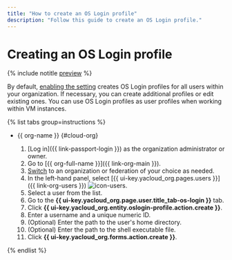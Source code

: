 ```yaml
---
title: "How to create an OS Login profile"
description: "Follow this guide to create an OS Login profile."
---
```


# Creating an OS Login profile

{% include notitle [preview](../../_includes/note-preview-by-request.md) %}

By default, [enabling the setting](./os-login-access.md) creates OS Login profiles for all users within your organization. If necessary, you can create additional profiles or edit existing ones. You can use OS Login profiles as user profiles when working within VM instances.

{% list tabs group=instructions %}

- {{ org-name }} {#cloud-org}

  1. [Log in]({{ link-passport-login }}) as the organization administrator or owner.
  1. Go to [{{ org-full-name }}]({{ link-org-main }}).
  1. [Switch](./manage-organizations.md#switch-to-another-org) to an organization or federation of your choice as needed.
  1. In the left-hand panel, select [{{ ui-key.yacloud_org.pages.users }}]({{ link-org-users }}) ![icon-users](../../_assets/console-icons/person.svg).
  1. Select a user from the list.
  1. Go to the **{{ ui-key.yacloud_org.page.user.title_tab-os-login }}** tab.
  1. Click **{{ ui-key.yacloud_org.entity.oslogin-profile.action.create }}**.
  1. Enter a username and a unique numeric ID.
  1. (Optional) Enter the path to the user's home directory.
  1. (Optional) Enter the path to the shell executable file.
  1. Click **{{ ui-key.yacloud_org.forms.action.create }}**.

{% endlist %}
